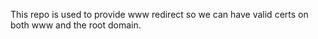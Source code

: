 This repo is used to provide www redirect so we can have valid certs on both www and the root domain.
